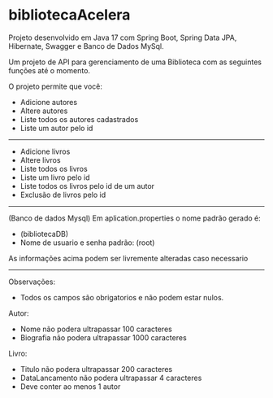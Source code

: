 # bibliotecaAcelera

Projeto desenvolvido em Java 17 com Spring Boot, Spring Data JPA, Hibernate, Swagger e Banco de Dados MySql.

Um projeto de API para gerenciamento de uma Biblioteca com as seguintes funções até o momento.

O projeto permite que você:

+ Adicione autores
+ Altere autores
+ Liste todos os autores cadastrados
+ Liste um autor pelo id

-----------------------------------------------------------------------------------------------------------------------------------------------------------------------

+ Adicione livros
+ Altere livros
+ Liste todos os livros
+ Liste um livro pelo id
+ Liste todos os livros pelo id de um autor
+ Exclusão de livros pelo id

-----------------------------------------------------------------------------------------------------------------------------------------------------------------------

(Banco de dados Mysql)
Em aplication.properties o nome padrão gerado é: 
+ (bibliotecaDB)
+ Nome de usuario e senha padrão: (root)
<p>As informações acima podem ser livremente alteradas caso necessario</p>

-----------------------------------------------------------------------------------------------------------------------------------------------------------------------

Observações:
+ Todos os campos são obrigatorios e não podem estar nulos.

Autor:
+ Nome não podera ultrapassar 100 caracteres
+ Biografia não podera ultrapassar 1000 caracteres



Livro:
+ Titulo não podera ultrapassar 200 caracteres
+ DataLancamento não podera ultrapassar 4 caracteres
+ Deve conter ao menos 1 autor

